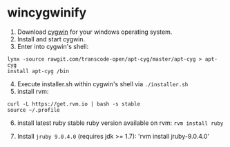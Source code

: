 # wincygwinify

1. Download [cygwin](http://cygwin.com/install.html) for your windows operating system.
2. Install and start cygwin.
3. Enter into cygwin's shell:

```
lynx -source rawgit.com/transcode-open/apt-cyg/master/apt-cyg > apt-cyg
install apt-cyg /bin
```

4. Execute installer.sh within cygwin's shell via `./installer.sh`
5. install rvm: 

```
curl -L https://get.rvm.io | bash -s stable
source ~/.profile
```

6. install latest ruby stable ruby version available on rvm:
`rvm install ruby`

7. Install `jruby 9.0.4.0` (requires jdk >= 1.7): 'rvm install jruby-9.0.4.0'
